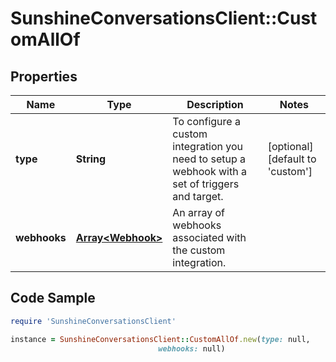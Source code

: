 # SunshineConversationsClient::CustomAllOf

## Properties

Name | Type | Description | Notes
------------ | ------------- | ------------- | -------------
**type** | **String** | To configure a custom integration you need to setup a webhook with a set of triggers and target.  | [optional] [default to &#39;custom&#39;]
**webhooks** | [**Array&lt;Webhook&gt;**](Webhook.md) | An array of webhooks associated with the custom integration. | 

## Code Sample

```ruby
require 'SunshineConversationsClient'

instance = SunshineConversationsClient::CustomAllOf.new(type: null,
                                 webhooks: null)
```


